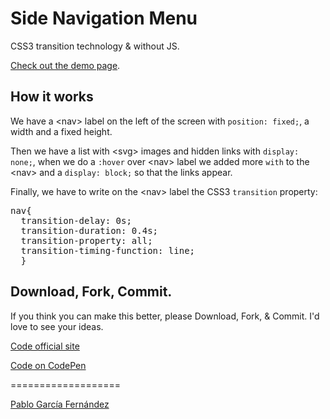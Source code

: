 <h1>Side Navigation Menu</h1>

<p>CSS3 transition technology & without JS.</p>
<a href="http://www.pablogarciafernandez.com/lab/demo/side-navigation-menu.html" target="_blank">Check out the demo page</a>.

<h2>How it works</h2>

<p>We have a &lt;nav&gt; label on the left of the screen with <code>position: fixed;</code>, a width and a fixed height.</p>
<p>Then we have a list with &lt;svg&gt; images and hidden links with  <code>display: none;</code>, when we do a <code>:hover</code> over &lt;nav&gt; label we added more <code>with</code> to the &lt;nav&gt; and a <code>display: block;</code> so that the links appear.</p>

<p>Finally, we have to write on the &lt;nav&gt; label the CSS3 <code>transition</code> property:</p>
<pre>
nav{
  transition-delay: 0s;
  transition-duration: 0.4s;
  transition-property: all;
  transition-timing-function: line;
  }
</pre>


<h2>Download, Fork, Commit.</h2>

<p>If you think you can make this better, please Download, Fork, & Commit. I'd love to see your ideas.</p>

<a href="http://www.pablogarciafernandez.com/lab/side-navigation-menu.html" target="_blank">Code official site</a>

<a href="http://codepen.io/PableraShow/pen/HdJtv" target="_blank">Code on CodePen</a>

===================

<a href="http://pablogarciafernandez.com" title="Pablo García Fernández" target="_blank">Pablo García Fernández</a>

